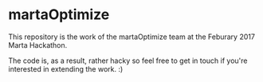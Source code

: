 # martaOptimize

This repository is the work of the martaOptimize team at the Feburary 2017 Marta Hackathon.

The code is, as a result, rather hacky so feel free to get in touch if you're interested in extending the work. :)
